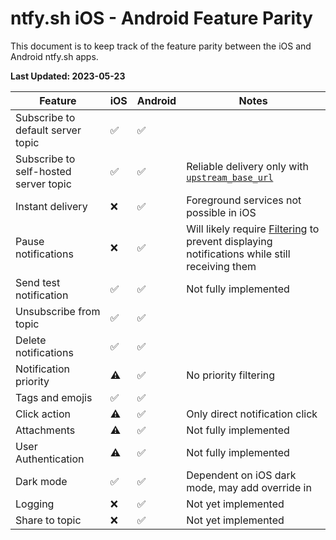 # ntfy.sh iOS - Android Feature Parity

This document is to keep track of the feature parity between the iOS and Android ntfy.sh apps.

**Last Updated: 2023-05-23**

| Feature                               | iOS                | Android            | Notes                                                                                                         |
| ------------------------------------- | ------------------ | ------------------ | ------------------------------------------------------------------------------------------------------------- |
| Subscribe to default server topic     | :white_check_mark: | :white_check_mark: |
| Subscribe to self-hosted server topic | :white_check_mark: | :white_check_mark: | Reliable delivery only with [`upstream_base_url`][ntfy_ios_instant_notifications]                             |
| Instant delivery                      | :x:                | :white_check_mark: | Foreground services not possible in iOS                                                                       |
| Pause notifications                   | :x:                | :white_check_mark: | Will likely require [Filtering][ios_filtering] to prevent displaying notifications while still receiving them |
| Send test notification                | :white_check_mark: | :white_check_mark: | Not fully implemented                                                                                         |
| Unsubscribe from topic                | :white_check_mark: | :white_check_mark: |
| Delete notifications                  | :white_check_mark: | :white_check_mark: |
| Notification priority                 | :warning:          | :white_check_mark: | No priority filtering                                                                                         |
| Tags and emojis                       | :white_check_mark: | :white_check_mark: |
| Click action                          | :warning:          | :white_check_mark: | Only direct notification click                                                                                |
| Attachments                           | :warning:          | :white_check_mark: | Not fully implemented                                                                                         |
| User Authentication                   | :warning:          | :white_check_mark: | Not fully implemented                                                                                         |
| Dark mode                             | :white_check_mark: | :white_check_mark: | Dependent on iOS dark mode, may add override in                                                               |
| Logging                               | :x:                | :white_check_mark: | Not yet implemented                                                                                           |
| Share to topic                        | :x:                | :white_check_mark: | Not yet implemented                                                                                           |

[ios_filtering]: https://developer.apple.com/documentation/bundleresources/entitlements/com_apple_developer_usernotifications_filtering
[ntfy_ios_instant_notifications]: https://docs.ntfy.sh/config/#ios-instant-notifications
